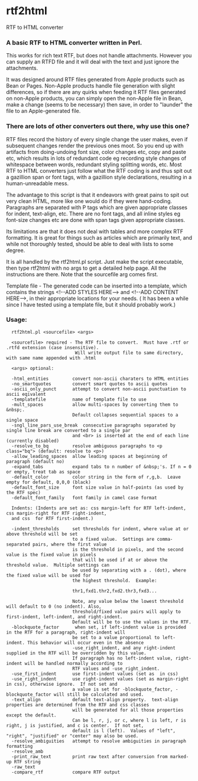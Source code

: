 # rtf2html
RTF to HTML converter

### A basic RTF to HTML converter written in Perl.

This works for rich text RTF, but does not handle attachments.  However you can supply an RTFD file and it will deal with the text and just ignore the attachments.

It was designed around RTF files generated from Apple products such as Bean or Pages.  Non-Apple products handle file generation with slight differences, so if there are any quirks when feeding it RTF files generated on non-Apple products, you can simply open the non-Apple file in Bean, make a change (seems to be necessary) then save, in order to "launder" the file to an Apple-generated file.

### There are lots of other converters out there, why use this one?

RTF files record the history of every single change the user makes, even if subsequent changes render the previous ones moot.  So you end up with artifacts from doing-undoing font size, color changes etc, copy and paste etc, which results in lots of redundant code eg recording style changes of whitespace between words, redundant styling splitting words, etc.  Most RTF to HTML converters just follow what the RTF coding is and thus spit out a gazillion span or font tags, with a gazillion style declarations, resulting in a human-unreadable mess.

The advantage to this script is that it endeavors with great pains to spit out very clean HTML, more like one would do if they were hand-coding.  Paragraphs are separated with P tags which are given appropriate classes for indent, text-align, etc. There are no font tags, and all inline styles eg font-size changes etc are done with span tags given appropriate classes.

Its limitations are that it does not deal with tables and more complex RTF formatting.  It is great for things such as articles which are primarily text, and while not thoroughly tested, should be able to deal with lists to some degree.

It is all handled by the rtf2html.pl script.  Just make the script executable, then type rtf2html with no args to get a detailed help page.  All the instructions are there.  Note that the sourcefile arg comes first.

Template file -  The generated code can be inserted into a template, which contains the strings &lt;!--ADD STYLES HERE--&gt; and &lt;!--ADD CONTENT HERE--&gt;, in their appropriate locations for your needs.  ( It has been a while since I have tested using a template file, but it should probably work.)

### Usage:

      rtf2html.pl <sourcefile> <args>

      <sourcefile> required - The RTF file to convert.  Must have .rtf or .rtfd extension (case insensitive).
                              Will write output file to same directory, with same name appended with .html

      <args> optional:

      -html_entities         convert non-ascii charaters to HTML entities
      -no_smartquotes        convert smart quotes to ascii quotes
      -ascii_only_punct      attempt to convert non-ascii punctuation to ascii eqivalent
      -templatefile          name of template file to use
      -mult_spaces           allow multi-spaces by converting them to &nbsp;.
                             Default collapses sequential spaces to a single space
      -sngl_line_pars_use_break  consecutive paragraphs separated by single line break are converted to a single par
                             and <br> is inserted at the end of each line (currently disabled)
      -resolve_to_bq         resolve ambiguous paragraphs to <p class="bq"> (default: resolve to <p>)
      -allow_leading_spaces  allow leading spaces at beginning of paragraph (default no)
      -expand_tabs           expand tabs to n number of &nbsp;'s. If n = 0 or empty, treat tab as space
      -default_color         color string in the form of r,g,b.  Leave empty for default, 0,0,0 (black)
      -default_font_size     font size value in half-points (as used by the RTF spec)
      -default_font_family   font family in camel case format

      Indents: (Indents are set as: css margin-left for RTF left-indent, css margin-right for RTF right-indent,
      and css  for RTF first-indent.)

      -indent_thresholds     set thresholds for indent, where value at or above threshold will be set
                             to a fixed value.  Settings are comma-separated pairs, where the first value
                             is the threshold in pixels, and the second value is the fixed value in pixels
                             that will be used if at or above the threshold value.  Multiple settings can
                             be used by separating with a . (dot), where the fixed value will be used for
                             the highest threshold.  Example:

                             thr1,fxd1.thr2,fxd2.thr3,fxd3...

                             Note, any value below the lowest threshold will default to 0 (no indent). Also,
                             threshold/fixed value pairs will apply to first-indent, left-indent, and right-indent.
                             Default will be to use the values in the RTF.
      -blockquote_factor      when set, if left-indent value is provided in the RTF for a paragraph, right-indent will
                             be set to a value proportional to left-indent. This behavior will occur even in the absence
                             -use_right_indent, and any right-indent supplied in the RTF will be overridden by this value.
                             If paragraph has no left-indent value, right-indent will be handled normally according to
                             RTF values and -use_right_indent.
      -use_first_indent      use first-indent values (set as  in css)
      -use_right_indent      use right-indent values (set as margin-right in css), otherwise ignore.  If not set and
                             a value is set for -blockquote_factor, -blockquote_factor will still be calculated and used.
      -text_align            default text-align property.  text-align properties are determined from the RTF and css classes
                             will be generated for all those properties except the default.
                             Can be l, r, j, or c, where l is left, r is right, j is justified, and c is center.  If not set,
                             default is l (left).  Values of "left", "right", "justified" or "center" may also be used.
      -resolve_ambiguities   attempt to resolve ambiguities in paragraph formatting
      -resolve_amb
      -print_raw_text        print raw text after conversion from marked-up RTF string
      -raw_text
      -compare_rtf           compare RTF output

